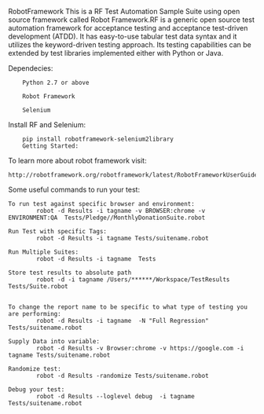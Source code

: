 RobotFramework
	This is a RF Test Automation Sample Suite using open source framework called Robot Framework.RF is a generic open source test 		automation framework for acceptance testing and acceptance test-driven development (ATDD). It has easy-to-use tabular test data 	syntax and it utilizes the keyword-driven testing approach. Its testing capabilities can be extended by test libraries 	implemented either with Python or Java.
    
 Dependecies:

        Python 2.7 or above

        Robot Framework

        Selenium

Install RF and Selenium:

		pip install robotframework-selenium2library
		Getting Started:


To learn more about robot framework visit:

	http://robotframework.org/robotframework/latest/RobotFrameworkUserGuide.html

Some useful commands to run your test:

	To run test against specific browser and environment:
    		robot -d Results -i tagname -v BROWSER:chrome -v ENVIRONMENT:QA  Tests/Pledge//MonthlyDonationSuite.robot

	Run Test with specific Tags:
    		robot -d Results -i tagname Tests/suitename.robot

	Run Multiple Suites:
    		robot -d Results -i tagname  Tests

	Store test results to absolute path
    		robot -d -i tagname /Users/******/Workspace/TestResults Tests/Suite.robot


	To change the report name to be specific to what type of testing you are performing:
    		robot -d Results -i tagname  -N "Full Regression" Tests/suitename.robot

	Supply Data into variable:
    		robot -d Results -v Browser:chrome -v https://google.com -i tagname Tests/suitename.robot

	Randomize test:
    		robot -d Results -randomize Tests/suitename.robot

	Debug your test:
    		robot -d Results --loglevel debug  -i tagname  Tests/suitename.robot
